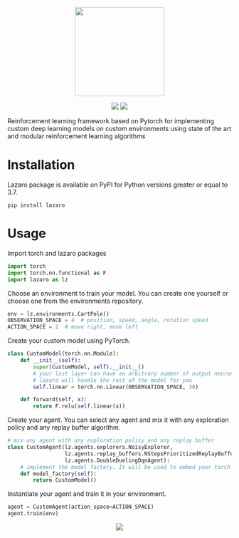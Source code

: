 <p align="center">
    <img height="200" src="./docs/lazaro.svg">
</p>
<p align="center">
    <img src="https://github.com/GabrielMusat/lazaro/actions/workflows/test.yml/badge.svg">
    <img src="https://img.shields.io/badge/PRs-welcome-brightgreen.svg"/>
</p>

Reinforcement learning framework based on Pytorch for implementing custom deep learning models
on custom environments using state of the art and modular reinforcement learning algorithms

# Installation

Lazaro package is available on PyPI for Python versions greater or equal to 3.7.
```shell
pip install lazaro
```

# Usage
Import torch and lazaro packages
```python
import torch
import torch.nn.functional as F
import lazaro as lz
```

Choose an environment to train your model. You can create one yourself or choose one from the 
environments repository.
```python
env = lz.environments.CartPole()
OBSERVATION_SPACE = 4  # position, speed, angle, rotation speed 
ACTION_SPACE = 2  # move right, move left
```

Create your custom model using PyTorch.

```python
class CustomModel(torch.nn.Module):
    def __init__(self):
        super(CustomModel, self).__init__()
        # your last layer can have an arbitrary number of output neurons, 
        # lazaro will handle the rest of the model for you
        self.linear = torch.nn.Linear(OBSERVATION_SPACE, 30) 

    def forward(self, x):
        return F.relu(self.linear(x))
```

Create your agent. You can select any agent and mix it with any exploration policy and any replay buffer
algorithm.

```python
# mix any agent with any exploration policy and any replay buffer
class CustomAgent(lz.agents.explorers.NoisyExplorer,
                  lz.agents.replay_buffers.NStepsPrioritizedReplayBuffer,
                  lz.agents.DoubleDuelingDqnAgent):  
    # implement the model factory. It will be used to embed your torch model into the agent
    def model_factory(self):
        return CustomModel()  
```

Instantiate your agent and train it in your environment.

```python
agent = CustomAgent(action_space=ACTION_SPACE)
agent.train(env)
```

<p align="center">
    <img src="docs/cartpole.gif">
</p>